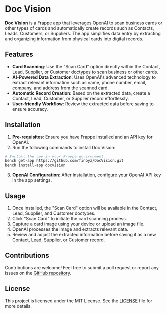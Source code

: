 # Doc Vision

**Doc Vision** is a Frappe app that leverages OpenAI to scan business cards or other types of cards and automatically create records such as Contacts, Leads, Customers, or Suppliers. The app simplifies data entry by extracting and organizing information from physical cards into digital records.

## Features

- **Card Scanning**: Use the "Scan Card" option directly within the Contact, Lead, Supplier, or Customer doctypes to scan business or other cards.
- **AI-Powered Data Extraction**: Uses OpenAI's advanced technology to extract relevant information such as name, phone number, email, company, and address from the scanned card.
- **Automatic Record Creation**: Based on the extracted data, create a Contact, Lead, Customer, or Supplier record effortlessly.
- **User-friendly Workflow**: Review the extracted data before saving to ensure accuracy.

## Installation

1. **Pre-requisites**: Ensure you have Frappe installed and an API key for OpenAI.
2. Run the following commands to install Doc Vision:

```bash
# Install the app in your Frappe environment
bench get-app https://github.com/finbyz/DocVision.git
bench install-app docvision
```

3. **OpenAI Configuration**: After installation, configure your OpenAI API key in the app settings.

## Usage

1. Once installed, the "Scan Card" option will be available in the Contact, Lead, Supplier, and Customer doctypes.
2. Click "Scan Card" to initiate the card scanning process.
3. Capture a card image using your device or upload an image file.
4. OpenAI processes the image and extracts relevant data.
5. Review and adjust the extracted information before saving it as a new Contact, Lead, Supplier, or Customer record.

## Contributions

Contributions are welcome! Feel free to submit a pull request or report any issues on the [GitHub repository](https://github.com/finbyz/DocVision.git).

## License

This project is licensed under the MIT License. See the [LICENSE](license.txt) file for more details.